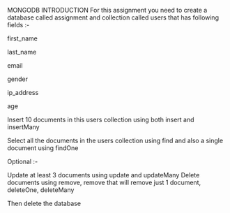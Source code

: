 MONGODB INTRODUCTION For this assignment you need to create a database called assignment and collection called users that has following fields :-

first_name

last_name

email

gender

ip_address

age

Insert 10 documents in this users collection using both insert and insertMany

Select all the documents in the users collection using find and also a single document using findOne

Optional :-

Update at least 3 documents using update and updateMany Delete documents using remove, remove that will remove just 1 document, deleteOne, deleteMany

Then delete the database